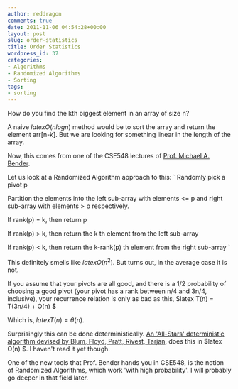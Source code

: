 ```yaml
---
author: reddragon
comments: true
date: 2011-11-06 04:54:28+00:00
layout: post
slug: order-statistics
title: Order Statistics
wordpress_id: 37
categories:
- Algorithms
- Randomized Algorithms
- Sorting
tags:
- sorting
---
```


How do you find the kth biggest element in an array of size n?

A naive $latex O(n log n)$ method would be to sort the array and return the element arr[n-k]. But we are looking for something linear in the length of the array.

Now, this comes from one of the CSE548 lectures of [Prof. Michael A. Bender](http://www.cs.sunysb.edu/~bender/).

Let us look at a Randomized Algorithm approach to this:
`
Randomly pick a pivot p

Partition the elements into the left sub-array with elements <= p and right sub-array with elements > p respectively.

If rank(p) = k, then return p

If rank(p) > k, then return the k th element from the left sub-array

If rank(p) < k, then return the k-rank(p) th element from the right sub-array 
`

This definitely smells like $latex O(n^2)$. But turns out, in the average case it is not.

If you assume that your pivots are all good, and there is a 1/2 probability of choosing a good pivot (your pivot has a rank between n/4 and 3n/4, inclusive), your recurrence relation is only as bad as this,
$latex T(n) = T(3n/4) + O(n) $

Which is, $latex T(n) = \theta(n)$.

Surprisingly this can be done deterministically. [An 'All-Stars' deterministic algorithm devised by Blum, Floyd, Pratt, Rivest, Tarjan](ftp://reports.stanford.edu/www/pub/public_html/public_html/cstr.old/reports/cs/tr/73/349/CS-TR-73-349.pdf), does this in $latex O(n) $. I haven't read it yet though. 

One of the new tools that Prof. Bender hands you in CSE548, is the notion of Randomized Algorithms, which work 'with high probability'. I will probably go deeper in that field later.
